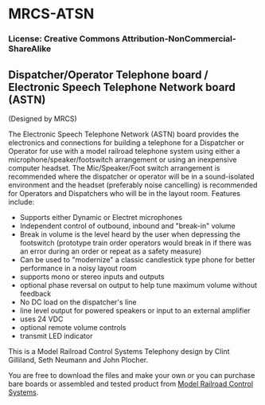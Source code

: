 # MRCS-ATSN
### License: Creative Commons Attribution-NonCommercial-ShareAlike

## Dispatcher/Operator Telephone board / Electronic Speech Telephone Network board (ASTN)

(Designed by MRCS)

The Electronic Speech Telephone Network (ASTN) board provides the
electronics and connections for building a telephone for a Dispatcher
or Operator for use with a model railroad telephone system using
either a microphone/speaker/footswitch arrangement or using an
inexpensive computer headset.  The Mic/Speaker/Foot switch arrangement
is recommended where the dispatcher or operator will be in a
sound-isolated environment and the headset (preferably noise
cancelling) is recommended for Operators and Dispatchers who will
be in the layout room.  Features include:

  * Supports either Dynamic or Electret microphones
  * Independent control of outbound, inbound and "break-in" volume
  * Break in volume is the level heard by the user when depressing the footswitch (prototype train order operators would break in if there was an error during an order or repeat as a safety measure)
  * Can be used to "modernize" a classic candlestick type phone for better performance in a noisy layout room
  * supports mono or stereo inputs and outputs
  * optional phase reversal on output to help tune maximum volume without feedback
  * No DC load on the dispatcher's line
  * line level output for powered speakers or input to an external amplifier
  * uses 24 VDC
  * optional remote volume controls
  * transmit LED indicator

This is a Model Railroad Control Systems Telephony design by Clint Gilliland,
Seth Neumann and John Plocher.

You are free to download the files and make your own or you can
purchase bare boards or assembled and tested product from
[Model Railroad Control Systems](http://www.modelrailroadcontrolsystems.com/).



